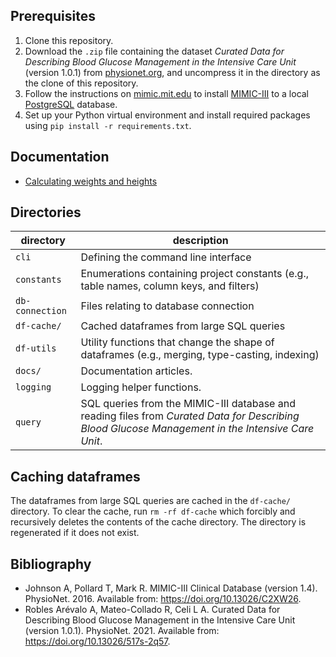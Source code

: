 ## Prerequisites

1. Clone this repository.
2. Download the `.zip` file containing the dataset _Curated Data for Describing Blood Glucose Management in the
   Intensive Care Unit_ (version 1.0.1)
   from [physionet.org](https://physionet.org/content/glucose-management-mimic/1.0.1/#files-panel), and uncompress it in
   the directory as the clone of this repository.
3. Follow the instructions on [mimic.mit.edu](https://mimic.mit.edu/docs/gettingstarted/local/) to
   install [MIMIC-III](https://physionet.org/content/mimiciii/1.4/) to a local [PostgreSQL](https://www.postgresql.org)
   database.
4. Set up your Python virtual environment and install required packages using `pip install -r requirements.txt`.

## Documentation

- [Calculating weights and heights](docs/calculating-weights-and-heights.md)

## Directories

| directory       | description                                                                                                                                       |
|-----------------|---------------------------------------------------------------------------------------------------------------------------------------------------|
| `cli`           | Defining the command line interface                                                                                                               |
| `constants`     | Enumerations containing project constants (e.g., table names, column keys, and filters)                                                           |
| `db-connection` | Files relating to database connection                                                                                                             |
| `df-cache/`     | Cached dataframes from large SQL queries                                                                                                          |
| `df-utils`      | Utility functions that change the shape of dataframes (e.g., merging, type-casting, indexing)                                                     |
| `docs/`         | Documentation articles.                                                                                                                           |
| `logging`       | Logging helper functions.                                                                                                                         |
| `query`         | SQL queries from the MIMIC-III database and reading files from _Curated Data for Describing Blood Glucose Management in the Intensive Care Unit_. |

## Caching dataframes

The dataframes from large SQL queries are cached in the `df-cache/` directory. To clear the cache, run `rm -rf df-cache`
which forcibly and recursively deletes the contents of the cache directory. The directory is regenerated if it does not
exist.

## Bibliography

- Johnson A, Pollard T, Mark R. MIMIC-III Clinical Database (version 1.4). PhysioNet. 2016. Available
  from: https://doi.org/10.13026/C2XW26.
- Robles Arévalo A, Mateo-Collado R, Celi L A. Curated Data for Describing Blood Glucose Management in the Intensive
  Care Unit (version 1.0.1). PhysioNet. 2021. Available from: https://doi.org/10.13026/517s-2q57.